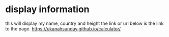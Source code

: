 # display information
 this will display my name, country and height 
 the link or url below is the link to the page.
https://ukanahsunday.github.io/calculator/
